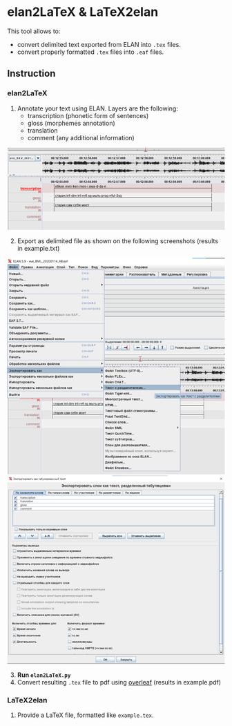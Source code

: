 # elan2LaTeX & LaTeX2elan

This tool allows to:
* convert delimited text exported from ELAN into `.tex` files.
* convert properly formatted `.tex` files into `.eaf` files.

## Instruction

### elan2LaTeX
1. Annotate your text using ELAN. Layers are the following:
   * transcription (phonetic form of sentences)
   * gloss (morphemes annotation)
   * translation
   * comment (any additional information)

![example.eaf screenshot](imgs/elan_example.png)

2. Export as delimited file as shown on the following screenshots (results in example.txt)

![export example](imgs/export_example.png)
![export example](imgs/settings_example.png)

3. **Run `elan2LaTeX.py`**
4. Convert resulting `.tex` file to pdf using [overleaf](https://www.overleaf.com/) (results in example.pdf)

### LaTeX2elan
1. Provide a LaTeX file, formatted like `example.tex`.

